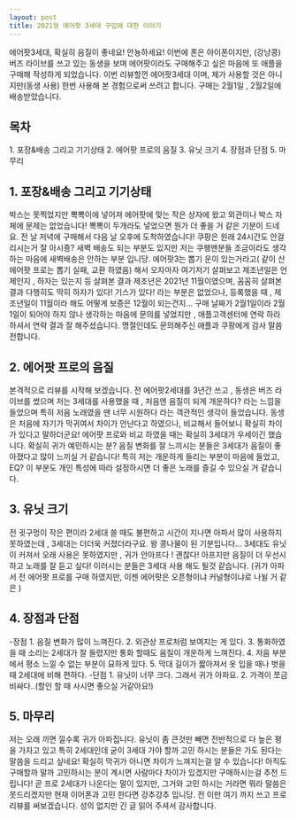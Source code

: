 ```yaml
---
layout: post
title: 2021형 에어팟 3세대 구입에 대한 이야기
---
```


에어팟3세대, 확실히 음질이 좋네요!
안뇽하세요!
이번에 폰은 아이폰이지만, (강낭콩)버즈 라이브를 쓰고 있는 동생을 보며 에어팟이라도 구매해주고 싶은 마음에 또 애플을 구매해 작성하게 되었습니다.
이번 리뷰할껀 에어팟3세대 이며, 제가 사용할 것은 아니지만(동생 사용) 한번 사용해 본 경험으로써 쓰려고 합니다.
구매는 2월1일 , 2월2일에 배송받았습니다.

<h2>목차</h2>
1. 포장&배송 그리고 기기상태
2. 에어팟 프로의 음질
3. 유닛 크기
4. 장점과 단점
5. 마무리



<h2>1. 포장&배송 그리고 기기상태</h2>
박스는 못찍었지만 뽁뽁이에 넣어져 에어팟에 맞는 작은 상자에 왔고 외관이나 박스 자체에 문제는 없었습니다! 뽁뽁이 두개라도 넣었으면 뭔가 더 좋을 거 같은 기분이 드네요.
전 날 저녁에 구매해서 다음 날 오후에 도착하였습니다! 쿠팡은 원래 24시간도 안걸리시는거 잘 아시죵?
새벽 배송도 되는 부분도 있지만 저는 쿠팽맨분들 조금이라도 생각 하는 마음에 새벽배송은 안하는 부분 입니당.
에어팟3는 뽑기 운이 있는거라고( 같이 산 에어팟 프로는 뽑기 실패, 교환 하였음) 해서 오자마자 여기저기 살펴보고 제조년일은 언제인지 , 하자는 있는지 등 살펴본 결과
제조년은 2021년 11월이였으며, 꼼꼼히 살펴본 결과 다행히도 딱히 하자가 있다! 기스가 있다! 라는 부분은 없었으나, 등록했을 때 , 제조년일이 11월이라 해도 어떻게 보증은 12월이 되는건지...
구매 날짜가 2월1일이라 2월 1일이 되어야 하지 않나 생각하는 마음에 문의를 넣었지만 , 애플고객센터에 연락 하라 하셔서 연락 결과 잘 해주셨습니다. 명절인데도 문의해주신 애플과 쿠팡에게 감사 말씀 전합니다.


<h2>2. 에어팟 프로의 음질</h2>
본격적으로 리뷰를 시작해 보겠습니다.
전 에어팟2세대를 3년간 쓰고 , 동생은 버즈 라이브를 썼으며 저는 3세대를 사용했을 때 , 처음엔 음질이 되게 개운하다? 라는 느낌을 들었으며 특히 저음 노래였을 땐 너무 시원하다 라는 객관적인 생각이 들었습니다. 동생은 처음에 자기가 막귀여서 차이가 안난다고 하였으나, 비교해서 들어보니 확실히 차이가 있다고 말하더군요!
에어팟 프로와 비교 하였을 때는 확실히 3세대가 우세이긴 했습니다.
확실히 귀가 예민하시는 분? 음질 변화를 잘 느끼시는 분들은 3세대가 음질이 좋아졌다고 많이 느끼실 거 같습니다!
특히 저는 개운하게 들리는 부분이 마음에 들었고, EQ? 이 부분도 개인 특성에 따라 설정하시면 더 좋은 노래를 즐길 수 있으실 거 같습니다.


<h2>3. 유닛 크기</h2>
전 귓구멍이 작은 편이라 2세대 쓸 때도 불편하고 시간이 지나면 아파서 많이 사용하지 못하였는데 , 3세대는 더더욱 커졌더라구요. 왕 콩나물이 된 기분입니다... 3세대도 유닛이 커져서 오래 사용은 못하였지만 , 귀가 안아프다 ! 괜찮다! 아프지만 음질이 더 우선시 하고 노래를 잘 듣고 싶다! 이러시는 분들은 3세대 사용 해도 될것 같습니다.
(귀가 아파서 전 에어팟 프로를 구매 하였지만, 이젠 에어팟은 오픈형이냐 커널형이냐로 나뉠 거 같은 )


<h2>4. 장점과 단점</h2>
-장점
1. 음질 변화가 많이 느껴진다.
2. 외관상 프로처럼 보여지는 게 있다.
3. 통화하였을 때 소리는 2세대가 잘 들렸지만 통화 할때도 음질이 개운하게 느껴진다.
4. 저음 부분에서 평소 느낄 수 없는 부분이 묘하게 있다.
5. 막대 길이가 짧아져서 옷 입을 때나 벗을 때 2세대에 비해 편하다.
-단점
1. 유닛이 너무 크다. 그래서 귀가 아파요.
2. 가격이 쪼금 비싸다..(할인 할 때 사시면 좋으실 거같아요!)


<h2>5. 마무리</h2>
저는 오래 끼면 낄수록 귀가 아파집니다. 유닛이 좀 큰것만 빼면 전반적으로 다 높은 평을 가자고 있고 특히 2세대인데 굳이 3세대 가야 할까 고민 하시는 분들은 가도 된다는 말씀을 드리고 싶네요! 확실히 막귀가 아니면 차이가 느껴지는걸 알 수 있습니다!
아직도 구매할까 말까 고민하시는 분이 계시면 사람마다 차이가 있겠지만 구매하시는걸 추천 드립니다!
곧 프로 2세대가 나온다는 말이 있지만, 그거와 고민 하시는 거라면 뭐라 말씀은 못드리겠지만 현재 이어폰과 고민 한다면 강추강추 입니당.
전 이만 여기 까지 쓰고 프로 리뷰를 써보겠습니다.
성의 없지만 긴 글 읽어 주셔서 감사합니다.
